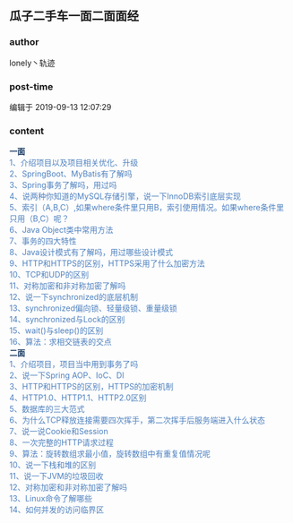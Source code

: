## 瓜子二手车一面二面面经
### author 
lonely丶轨迹
### post-time 

编辑于  2019-09-13 12:07:29
### content 
<div class="post-topic-des nc-post-content">
 <div style="text-align: left;">
  <span style="color: rgb(21,54,95);font-weight: bold;">
   一面
  </span>
 </div>
 <div style="text-align: left;">
  <span style="color: rgb(77,128,191);">
   1、介绍项目以及项目相关优化、升级
  </span>
 </div>
 <div style="text-align: left;">
  <span style="color: rgb(77,128,191);">
   2、SpringBoot、MyBatis有了解吗
  </span>
 </div>
 <div style="text-align: left;">
  <span style="color: rgb(77,128,191);">
   3、Spring事务了解吗，用过吗
  </span>
 </div>
 <div style="text-align: left;">
  <span style="color: rgb(77,128,191);">
   4、说两种你知道的MySQL存储引擎，说一下InnoDB索引底层实现
  </span>
 </div>
 <div style="text-align: left;">
  <span style="color: rgb(77,128,191);">
   5、索引（A,B,C）,如果where条件里只用B，索引使用情况。如果where条件里只用（B,C）呢？
  </span>
 </div>
 <div style="text-align: left;">
  <span style="color: rgb(77,128,191);">
   6、Java Object类中常用方法
  </span>
 </div>
 <div style="text-align: left;">
  <span style="color: rgb(77,128,191);">
   7、事务的四大特性
  </span>
 </div>
 <div style="text-align: left;">
  <span style="color: rgb(77,128,191);">
   8、Java设计模式有了解吗，用过哪些设计模式
  </span>
 </div>
 <div style="text-align: left;">
  <span style="color: rgb(77,128,191);">
   9、HTTP和HTTPS的区别，HTTPS采用了什么加密方法
  </span>
 </div>
 <div style="text-align: left;">
  <span style="color: rgb(77,128,191);">
   10、TCP和UDP的区别
  </span>
 </div>
 <div style="text-align: left;">
  <span style="color: rgb(77,128,191);">
   11、对称加密和非对称加密了解吗
  </span>
 </div>
 <div style="text-align: left;">
  <span style="color: rgb(77,128,191);">
   12、说一下synchronized的底层机制
  </span>
 </div>
 <div style="text-align: left;">
  <span style="color: rgb(77,128,191);">
   13、synchronized偏向锁、轻量级锁、重量级锁
  </span>
 </div>
 <div style="text-align: left;">
  <span style="color: rgb(77,128,191);">
   14、synchronized与Lock的区别
  </span>
 </div>
 <div style="text-align: left;">
  <span style="color: rgb(77,128,191);">
   15、wait()与sleep()的区别
  </span>
 </div>
 <div style="text-align: left;">
  <span style="color: rgb(77,128,191);">
   16、算法：求相交链表的交点
  </span>
 </div>
 <div style="text-align: left;">
  <span style="color: rgb(21,54,95);font-weight: bold;">
   二面
  </span>
 </div>
 <div style="text-align: left;">
  <span style="color: rgb(77,128,191);">
   1、介绍项目，项目当中用到事务了吗
  </span>
 </div>
 <div style="text-align: left;">
  <span style="color: rgb(77,128,191);">
   2、说一下Spring AOP、IoC、DI
  </span>
 </div>
 <div style="text-align: left;">
  <span style="color: rgb(77,128,191);">
   3、HTTP和HTTPS的区别，HTTPS的加密机制
  </span>
 </div>
 <div style="text-align: left;">
  <span style="color: rgb(77,128,191);">
   4、HTTP1.0、HTTP1.1、HTTP2.0区别
  </span>
  <br/>
 </div>
 <div style="text-align: left;">
  <span style="color: rgb(77,128,191);">
   5、数据库的三大范式
  </span>
 </div>
 <div style="text-align: left;">
  <span style="color: rgb(77,128,191);">
   6、为什么TCP释放连接需要四次挥手，第二次挥手后服务端进入什么状态
  </span>
 </div>
 <div style="text-align: left;">
 </div>
 <div style="text-align: left;">
  <span style="color: rgb(77,128,191);">
   7、说一说Cookie和Session
  </span>
 </div>
 <div style="text-align: left;">
  <span style="color: rgb(77,128,191);">
   8、一次完整的HTTP请求过程
  </span>
 </div>
 <div style="text-align: left;">
  <span style="color: rgb(77,128,191);">
   9、算法：旋转数组求最小值，旋转数组中有重复值情况呢
  </span>
 </div>
 <div style="text-align: left;">
  <span style="color: rgb(77,128,191);">
   10、说一下栈和堆的区别
  </span>
  <br/>
 </div>
 <div style="text-align: left;">
  <span style="color: rgb(77,128,191);">
   11、说一下JVM的垃圾回收
  </span>
  <br/>
 </div>
 <div style="text-align: left;">
  <span style="color: rgb(77,128,191);">
   12、对称加密和非对称加密了解吗
  </span>
 </div>
 <div style="text-align: left;">
  <span style="color: rgb(77,128,191);">
   13、Linux命令了解哪些
  </span>
 </div>
 <div style="text-align: left;">
  <span style="color: rgb(77,128,191);">
   14、如何并发的访问临界区
  </span>
 </div>
 <div style="text-align: left;">
  <br/>
 </div>
 <div style="text-align: left;">
  <br/>
 </div>
</div>
